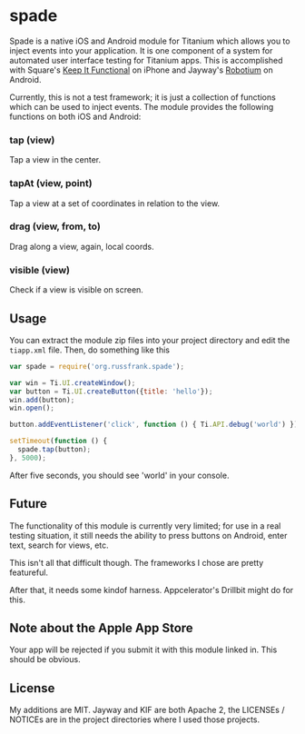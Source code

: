 # spade

Spade is a native iOS and Android module for Titanium which allows you to
inject events into your application.  It is one component of a system for
automated user interface testing for Titanium apps.  This is accomplished with
Square's [Keep It Functional](https://github.com/square/KIF) on iPhone and
Jayway's [Robotium](https://github.com/jayway/robotium) on Android.

Currently, this is not a test framework; it is just a collection of functions
which can be used to inject events.  The module provides the following functions
on both iOS and Android:

### tap (view)

Tap a view in the center.

### tapAt (view, point)

Tap a view at a set of coordinates in relation to the view.

### drag (view, from, to)

Drag along a view, again, local coords.

### visible (view)

Check if a view is visible on screen.

## Usage

You can extract the module zip files into your project directory and edit
the `tiapp.xml` file. Then, do something like this

```javascript
var spade = require('org.russfrank.spade');

var win = Ti.UI.createWindow();
var button = Ti.UI.createButton({title: 'hello'});
win.add(button);
win.open();

button.addEventListener('click', function () { Ti.API.debug('world') });

setTimeout(function () {
  spade.tap(button);
}, 5000);
```

After five seconds, you should see 'world' in your console.

## Future

The functionality of this module is currently very limited; for use in a real
testing situation, it still needs the ability to press buttons on Android,
enter text, search for views, etc.

This isn't all that difficult though.  The frameworks I chose are pretty
featureful.

After that, it needs some kindof harness. Appcelerator's Drillbit might do for
this.

## Note about the Apple App Store

Your app will be rejected if you submit it with this module linked in.  This
should be obvious.

## License

My additions are MIT. 
Jayway and KIF are both Apache 2, the LICENSEs / NOTICEs are in the 
project directories where I used those projects.
